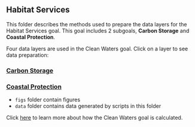 ## Habitat Services

This folder describes the methods used to prepare the data layers for the Habitat Services goal. This goal includes 2 subgoals, **Carbon Storage** and **Coastal Protection**. 

Four data layers are used in the Clean Waters goal. Click on a layer to see data preparation:

### [Carbon Storage](https://ohi-northeast.github.io/ne-prep/prep/hs/carbon_storage.html) 

### [Coastal Protection](https://ohi-northeast.github.io/ne-prep/prep/hs/coastal_protection.html)

- `figs` folder contain figures
- `data` folder contains data generated by scripts in this folder

Click [here](https://github.com/OHI-Northeast/ne-scores/blob/master/metadata_documentation/ohi_model/goal_descriptions/hs_description.md#habitat-services) to learn more about how the Clean Waters goal is calculated.
